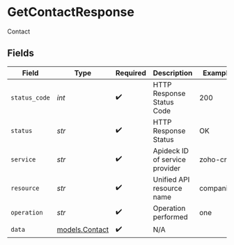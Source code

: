 # GetContactResponse

Contact


## Fields

| Field                                  | Type                                   | Required                               | Description                            | Example                                |
| -------------------------------------- | -------------------------------------- | -------------------------------------- | -------------------------------------- | -------------------------------------- |
| `status_code`                          | *int*                                  | :heavy_check_mark:                     | HTTP Response Status Code              | 200                                    |
| `status`                               | *str*                                  | :heavy_check_mark:                     | HTTP Response Status                   | OK                                     |
| `service`                              | *str*                                  | :heavy_check_mark:                     | Apideck ID of service provider         | zoho-crm                               |
| `resource`                             | *str*                                  | :heavy_check_mark:                     | Unified API resource name              | companies                              |
| `operation`                            | *str*                                  | :heavy_check_mark:                     | Operation performed                    | one                                    |
| `data`                                 | [models.Contact](../models/contact.md) | :heavy_check_mark:                     | N/A                                    |                                        |
